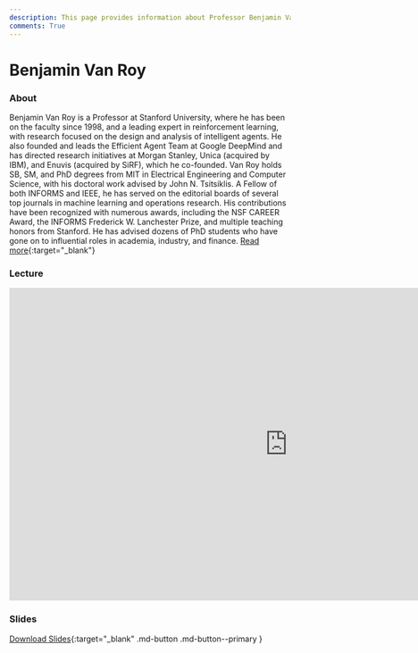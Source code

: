 ```yaml
---
description: This page provides information about Professor Benjamin Van Roy and details about his talk, including its recoding and slides.
comments: True
---
```


# Benjamin Van Roy

### About

Benjamin Van Roy is a Professor at Stanford University, where he has been on the faculty since 1998, and a leading expert in reinforcement learning, with research focused on the design and analysis of intelligent agents. He also founded and leads the Efficient Agent Team at Google DeepMind and has directed research initiatives at Morgan Stanley, Unica (acquired by IBM), and Enuvis (acquired by SiRF), which he co-founded. Van Roy holds SB, SM, and PhD degrees from MIT in Electrical Engineering and Computer Science, with his doctoral work advised by John N. Tsitsiklis. A Fellow of both INFORMS and IEEE, he has served on the editorial boards of several top journals in machine learning and operations research. His contributions have been recognized with numerous awards, including the NSF CAREER Award, the INFORMS Frederick W. Lanchester Prize, and multiple teaching honors from Stanford. He has advised dozens of PhD students who have gone on to influential roles in academia, industry, and finance. [Read more](https://web.stanford.edu/~bvr){:target="_blank"}

### Lecture

<iframe width="996" height="560" src="https://www.youtube.com/embed/k6Y76C-adzE" title="YouTube video player" frameborder="0" allow="accelerometer; autoplay; clipboard-write; encrypted-media; gyroscope; picture-in-picture; web-share" referrerpolicy="strict-origin-when-cross-origin" allowfullscreen></iframe>

### Slides

<object class="pdf" 
        data="/assets/guests/benjamin_van_roy.pdf"
        width="996"
        height="560">
</object>

[Download Slides](/assets/guests/benjamin_van_roy.pdf){:target="_blank" .md-button .md-button--primary }